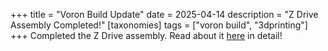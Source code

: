 +++
title = "Voron Build Update"
date = 2025-04-14
description = "Z Drive Assembly Completed!"
[taxonomies]
tags = ["voron build", "3dprinting"]
+++
Completed the Z Drive assembly.  Read about it [here](@/pages/projects/voron_build/index.md#assembly-of-z-drives-2-3-4) in detail!